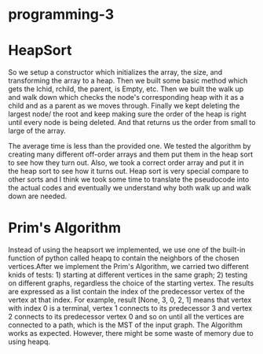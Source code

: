 # programming-3

# HeapSort
So we setup a constructor which initializes the array, the size, and transforming the array to a heap. 
Then we built some basic method which gets the lchid, rchild, the parent, is Empty, etc. 
Then we built the walk up and walk down which checks the node's corresponding heap with it as a child and as a parent as we moves through.
Finally we kept deleting the largest node/ the root and keep making sure the order of the heap is right until every node is being deleted.
And that returns us the order from small to large of the array.

The average time is less than the provided one. We tested the algorithm by creating many different off-order arrays and them put them in the heap sort to see how they turn out. Also, we took a correct order array and put it in the heap sort to see how it turns out. Heap sort is very special compare to other sorts and I think we took some time to translate the pseudocode into the actual codes and eventually we understand why both walk up and walk down are needed.

# Prim's Algorithm
Instead of using the heapsort we implemented, we use one of the built-in function of python called heapq to contain the neighbors of the chosen vertices.After we implement the Prim's Algorithm, we carried two different knids of tests: 1) starting at different vertices in the same graph; 2) testing on different graphs, regardless the choice of the starting vertex. The results are expressed as a list contain the index of the predecessor vertex of the vertex at that index. For example, result [None, 3, 0, 2, 1] means that vertex with index 0 is a terminal, vertex 1 connects to its predecessor 3 and vertex 2 connects to its predecessor vertex 0 and so on until all the vertices are connected to a path, which is the MST of the input graph. The Algorithm works as expected. However, there might be some waste of memory due to using heapq.
